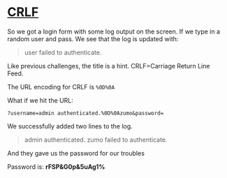 # [CRLF](https://www.root-me.org/en/Challenges/Web-Server/CRLF)

So we got a login form with some log output on the screen. If we type in a random 
user and pass. We see that the log is updated with:

> user failed to authenticate.

Like previous challenges, the title is a hint. CRLF=Carriage Return Line Feed.

The URL encoding for CRLF is `%0D%0A`

What if we hit the URL:

`?username=admin authenticated.%0D%0Azumo&password=`

We successfully added two lines to the log.

> admin authenticated.
> zumo failed to authenticate.

And they gave us the password for our troubles

Password is: **rFSP&G0p&5uAg1%**
